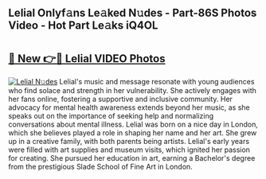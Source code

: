 ## Lelial Onlyf𝚊ns Le𝚊ked N𝚞des - Part-86S Photos Video - Hot Part Le𝚊ks iQ4OL

# <h2><a href="http://ab93518.deff.icu/?id=Lelial">🔗 New 👉🔴 Lelial VIDEO Photos</a></h2>

[![Lelial N𝚞des](https://i.imgur.com/rIISA9y.gif)](http://ab93518.deff.icu/?id=Lelial)
Lelial's music and message resonate with young audiences who find solace and strength in her vulnerability. She actively engages with her fans online, fostering a supportive and inclusive community. Her advocacy for mental health awareness extends beyond her music, as she speaks out on the importance of seeking help and normalizing conversations about mental illness. Lelial was born on a nice day in London, which she believes played a role in shaping her name and her art. She grew up in a creative family, with both parents being artists. Lelial's early years were filled with art supplies and museum visits, which ignited her passion for creating. She pursued her education in art, earning a Bachelor's degree from the prestigious Slade School of Fine Art in London.
